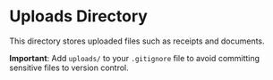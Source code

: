 # Uploads Directory

This directory stores uploaded files such as receipts and documents.

**Important**: Add `uploads/` to your `.gitignore` file to avoid committing sensitive files to version control.
